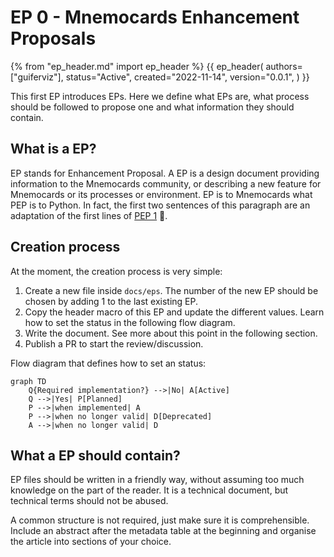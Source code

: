 # EP 0 - Mnemocards Enhancement Proposals


{% from "ep_header.md" import ep_header %}
{{
    ep_header(
        authors=["guiferviz"],
        status="Active",
        created="2022-11-14",
        version="0.0.1",
    )
}}


This first EP introduces EPs. Here we define what EPs are, what process
should be followed to propose one and what information they should contain.


## What is a EP?

EP stands for Enhancement Proposal. A EP is a design document providing
information to the Mnemocards community, or describing a
new feature for Mnemocards or its processes or
environment. EP is to Mnemocards what PEP is to Python. In
fact, the first two sentences of this paragraph are an adaptation of the first
lines of [PEP 1](https://peps.python.org/pep-0001/) :slightly_smiling_face:.


## Creation process

At the moment, the creation process is very simple:

1. Create a new file inside `docs/eps`. The number of the new EP should be
chosen by adding 1 to the last existing EP.
2. Copy the header macro of this EP and update the different values. Learn how
to set the status in the following flow diagram.
3. Write the document. See more about this point in the following section.
4. Publish a PR to start the review/discussion.

Flow diagram that defines how to set an status:

```mermaid
graph TD
    Q{Required implementation?} -->|No| A[Active]
    Q -->|Yes| P[Planned]
    P -->|when implemented| A
    P -->|when no longer valid| D[Deprecated]
    A -->|when no longer valid| D
```


## What a EP should contain?

EP files should be written in a friendly way, without assuming too much
knowledge on the part of the reader. It is a technical document, but technical
terms should not be abused.

A common structure is not required, just make sure it is comprehensible.
Include an abstract after the metadata table at the beginning and organise the
article into sections of your choice.
